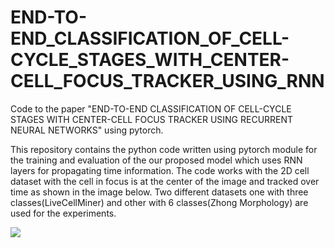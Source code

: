 # END-TO-END_CLASSIFICATION_OF_CELL-CYCLE_STAGES_WITH_CENTER-CELL_FOCUS_TRACKER_USING_RNN
Code to the paper "END-TO-END CLASSIFICATION OF CELL-CYCLE STAGES WITH CENTER-CELL FOCUS TRACKER USING RECURRENT NEURAL NETWORKS" using pytorch.


This repository contains the python code written using pytorch module for the training and evaluation of the our proposed model which uses RNN layers for propagating time information. The code works with the 2D cell dataset with the cell in focus is at the center of the image and tracked over time as shown in the image below. Two different datasets one with three classes(LiveCellMiner) and other with 6 classes(Zhong Morphology) are used for the experiments.

![](https://github.com/cell-cycle-stages-identification/cell_sequence.gif)
